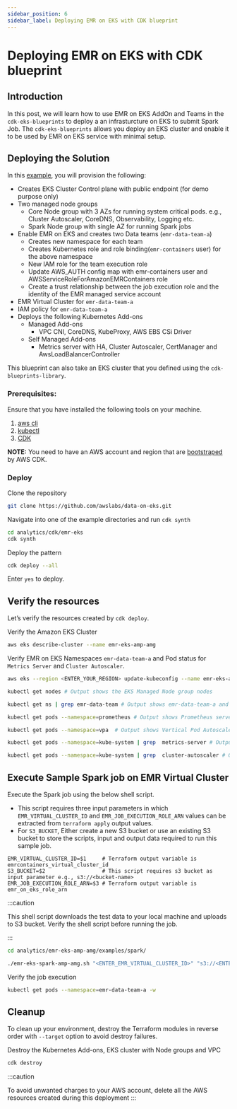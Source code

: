 ```yaml
---
sidebar_position: 6
sidebar_label: Deploying EMR on EKS with CDK blueprint
---
```


# Deploying EMR on EKS with CDK blueprint

## Introduction
In this post, we will learn how to use EMR on EKS AddOn and Teams in the `cdk-eks-blueprints` to deploy a an infrasturcture on EKS to submit Spark Job. The `cdk-eks-blueprints` allows you deploy an EKS cluster and enable it to be used by EMR on EKS service with minimal setup.

## Deploying the Solution

In this [example](https://github.com/awslabs/data-on-eks/tree/main/analytics/cdk/emr-eks), you will provision the following:

- Creates EKS Cluster Control plane with public endpoint (for demo purpose only)
- Two managed node groups
  - Core Node group with 3 AZs for running system critical pods. e.g., Cluster Autoscaler, CoreDNS, Observability, Logging etc.
  - Spark Node group with single AZ for running Spark jobs
- Enable EMR on EKS and creates two Data teams (`emr-data-team-a`)
  - Creates new namespace for each team
  - Creates Kubernetes role and role binding(`emr-containers` user) for the above namespace
  - New IAM role for the team execution role
  - Update AWS_AUTH config map with  emr-containers user and AWSServiceRoleForAmazonEMRContainers role
  - Create a trust relationship between the job execution role and the identity of the EMR managed service account
- EMR Virtual Cluster for `emr-data-team-a`
- IAM policy for `emr-data-team-a`
- Deploys the following Kubernetes Add-ons
    - Managed Add-ons
        - VPC CNI, CoreDNS, KubeProxy, AWS EBS CSi Driver
    - Self Managed Add-ons
        - Metrics server with HA, Cluster Autoscaler, CertManager and AwsLoadBalancerController

This blueprint can also take an EKS cluster that you defined using the `cdk-blueprints-library`.

### Prerequisites:

Ensure that you have installed the following tools on your machine.

1. [aws cli](https://docs.aws.amazon.com/cli/latest/userguide/install-cliv2.html)
2. [kubectl](https://Kubernetes.io/docs/tasks/tools/)
3. [CDK](https://docs.aws.amazon.com/cdk/v2/guide/getting_started.html#getting_started_install)

**NOTE:** You need to have an AWS account and region that are [bootstraped](https://docs.aws.amazon.com/cdk/v2/guide/getting_started.html#getting_started_bootstrap) by AWS CDK.

### Deploy

Clone the repository

```bash
git clone https://github.com/awslabs/data-on-eks.git
```

Navigate into one of the example directories and run `cdk synth`

```bash
cd analytics/cdk/emr-eks
cdk synth
```

Deploy the pattern

```bash
cdk deploy --all
```

Enter `yes` to deploy.

## Verify the resources

Let’s verify the resources created by `cdk deploy`.

Verify the Amazon EKS Cluster

```bash
aws eks describe-cluster --name emr-eks-amp-amg

```

Verify EMR on EKS Namespaces `emr-data-team-a` and Pod status for `Metrics Server` and `Cluster Autoscaler`.

```bash
aws eks --region <ENTER_YOUR_REGION> update-kubeconfig --name emr-eks-amp-amg # Creates k8s config file to authenticate with EKS Cluster

kubectl get nodes # Output shows the EKS Managed Node group nodes

kubectl get ns | grep emr-data-team # Output shows emr-data-team-a and emr-data-team-b namespaces for data teams

kubectl get pods --namespace=prometheus # Output shows Prometheus server and Node exporter pods

kubectl get pods --namespace=vpa  # Output shows Vertical Pod Autoscaler pods

kubectl get pods --namespace=kube-system | grep  metrics-server # Output shows Metric Server pod

kubectl get pods --namespace=kube-system | grep  cluster-autoscaler # Output shows Cluster Autoscaler pod
```

## Execute Sample Spark job on EMR Virtual Cluster
Execute the Spark job using the below shell script.

- This script requires three input parameters in which `EMR_VIRTUAL_CLUSTER_ID` and `EMR_JOB_EXECUTION_ROLE_ARN` values can be extracted from `terraform apply` output values.
- For `S3_BUCKET`, Either create a new S3 bucket or use an existing S3 bucket to store the scripts, input and output data required to run this sample job.

```text
EMR_VIRTUAL_CLUSTER_ID=$1     # Terraform output variable is emrcontainers_virtual_cluster_id
S3_BUCKET=$2                  # This script requires s3 bucket as input parameter e.g., s3://<bucket-name>
EMR_JOB_EXECUTION_ROLE_ARN=$3 # Terraform output variable is emr_on_eks_role_arn
```
:::caution

This shell script downloads the test data to your local machine and uploads to S3 bucket. Verify the shell script before running the job.

:::

```bash
cd analytics/emr-eks-amp-amg/examples/spark/

./emr-eks-spark-amp-amg.sh "<ENTER_EMR_VIRTUAL_CLUSTER_ID>" "s3://<ENTER-YOUR-BUCKET-NAME>" "<EMR_JOB_EXECUTION_ROLE_ARN>"
```

Verify the job execution

```bash
kubectl get pods --namespace=emr-data-team-a -w
```

## Cleanup

To clean up your environment, destroy the Terraform modules in reverse order with `--target` option to avoid destroy failures.

Destroy the Kubernetes Add-ons, EKS cluster with Node groups and VPC

```bash
cdk destroy
```

:::caution

To avoid unwanted charges to your AWS account, delete all the AWS resources created during this deployment
:::
